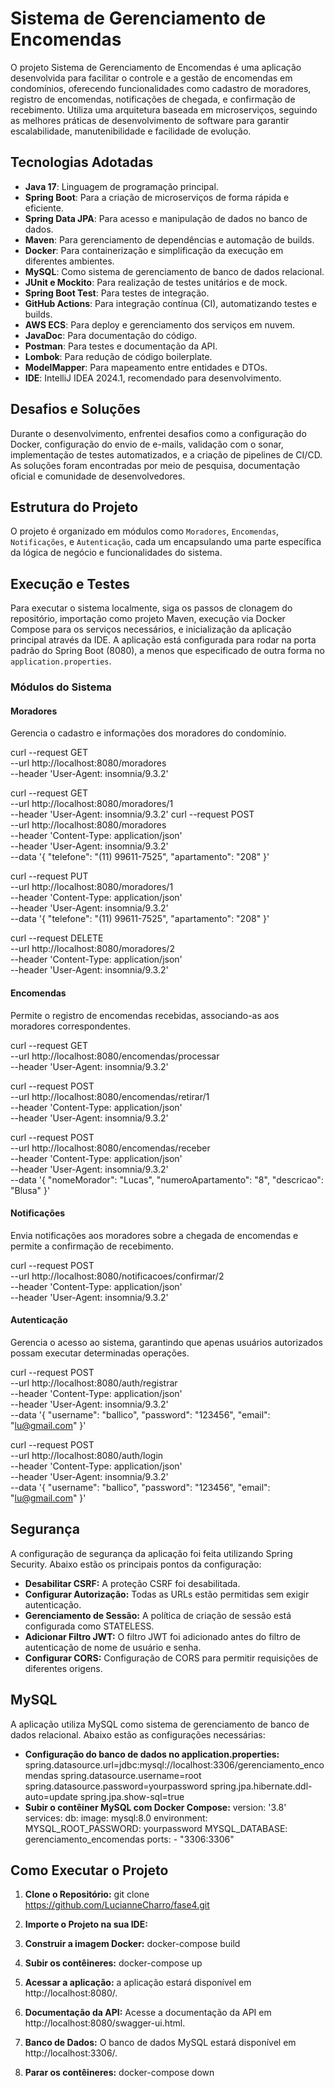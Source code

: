 # Sistema de Gerenciamento de Encomendas

O projeto Sistema de Gerenciamento de Encomendas é uma aplicação desenvolvida para facilitar o controle e a gestão de encomendas em condomínios, oferecendo funcionalidades como cadastro de moradores, registro de encomendas, notificações de chegada, e confirmação de recebimento. Utiliza uma arquitetura baseada em microserviços, seguindo as melhores práticas de desenvolvimento de software para garantir escalabilidade, manutenibilidade e facilidade de evolução.

## Tecnologias Adotadas

- **Java 17**: Linguagem de programação principal.
- **Spring Boot**: Para a criação de microserviços de forma rápida e eficiente.
- **Spring Data JPA**: Para acesso e manipulação de dados no banco de dados.
- **Maven**: Para gerenciamento de dependências e automação de builds.
- **Docker**: Para containerização e simplificação da execução em diferentes ambientes.
- **MySQL**: Como sistema de gerenciamento de banco de dados relacional.
- **JUnit e Mockito**: Para realização de testes unitários e de mock.
- **Spring Boot Test**: Para testes de integração.
- **GitHub Actions**: Para integração contínua (CI), automatizando testes e builds.
- **AWS ECS**: Para deploy e gerenciamento dos serviços em nuvem.
- **JavaDoc**: Para documentação do código.
- **Postman**: Para testes e documentação da API.
- **Lombok**: Para redução de código boilerplate.
- **ModelMapper**: Para mapeamento entre entidades e DTOs.
- **IDE**: IntelliJ IDEA 2024.1, recomendado para desenvolvimento.

## Desafios e Soluções
Durante o desenvolvimento, enfrentei desafios como a configuração do Docker,  configuração do envio de e-mails, validação com o sonar, implementação de testes automatizados, e a criação de pipelines de CI/CD. As soluções foram encontradas por meio de pesquisa, documentação oficial e comunidade de desenvolvedores.

## Estrutura do Projeto
O projeto é organizado em módulos como `Moradores`, `Encomendas`, `Notificações`, e `Autenticação`, cada um encapsulando uma parte específica da lógica de negócio e funcionalidades do sistema.

## Execução e Testes
Para executar o sistema localmente, siga os passos de clonagem do repositório, importação como projeto Maven, execução via Docker Compose para os serviços necessários, e inicialização da aplicação principal através da IDE. A aplicação está configurada para rodar na porta padrão do Spring Boot (8080), a menos que especificado de outra forma no `application.properties`.

### Módulos do Sistema

#### Moradores
Gerencia o cadastro e informações dos moradores do condomínio.

curl --request GET \
--url http://localhost:8080/moradores \
--header 'User-Agent: insomnia/9.3.2'

curl --request GET \
--url http://localhost:8080/moradores/1 \
--header 'User-Agent: insomnia/9.3.2'
curl --request POST \
--url http://localhost:8080/moradores \
--header 'Content-Type: application/json' \
--header 'User-Agent: insomnia/9.3.2' \
--data '{
"telefone": "(11) 99611-7525",
"apartamento": "208"
}'

curl --request PUT \
--url http://localhost:8080/moradores/1 \
--header 'Content-Type: application/json' \
--header 'User-Agent: insomnia/9.3.2' \
--data '{
"telefone": "(11) 99611-7525",
"apartamento": "208"
}'

curl --request DELETE \
--url http://localhost:8080/moradores/2 \
--header 'Content-Type: application/json' \
--header 'User-Agent: insomnia/9.3.2'

#### Encomendas
Permite o registro de encomendas recebidas, associando-as aos moradores correspondentes.

curl --request GET \
--url http://localhost:8080/encomendas/processar \
--header 'User-Agent: insomnia/9.3.2'

curl --request POST \
--url http://localhost:8080/encomendas/retirar/1 \
--header 'Content-Type: application/json' \
--header 'User-Agent: insomnia/9.3.2'

curl --request POST \
--url http://localhost:8080/encomendas/receber \
--header 'Content-Type: application/json' \
--header 'User-Agent: insomnia/9.3.2' \
--data '{
"nomeMorador": "Lucas",
"numeroApartamento": "8",
"descricao": "Blusa"
}'

#### Notificações
Envia notificações aos moradores sobre a chegada de encomendas e permite a confirmação de recebimento.

curl --request POST \
--url http://localhost:8080/notificacoes/confirmar/2 \
--header 'Content-Type: application/json' \
--header 'User-Agent: insomnia/9.3.2'

#### Autenticação
Gerencia o acesso ao sistema, garantindo que apenas usuários autorizados possam executar determinadas operações.

curl --request POST \
--url http://localhost:8080/auth/registrar \
--header 'Content-Type: application/json' \
--header 'User-Agent: insomnia/9.3.2' \
--data '{
"username": "ballico",
"password": "123456",
"email": "lu@gmail.com"
}'

curl --request POST \
--url http://localhost:8080/auth/login \
--header 'Content-Type: application/json' \
--header 'User-Agent: insomnia/9.3.2' \
--data '{
"username": "ballico",
"password": "123456",
"email": "lu@gmail.com"
}'

## Segurança

A configuração de segurança da aplicação foi feita utilizando Spring Security. Abaixo estão os principais pontos da configuração:  

- **Desabilitar CSRF:** A proteção CSRF foi desabilitada.
- **Configurar Autorização:** Todas as URLs estão permitidas sem exigir autenticação.
- **Gerenciamento de Sessão:** A política de criação de sessão está configurada como STATELESS.
- **Adicionar Filtro JWT:** O filtro JWT foi adicionado antes do filtro de autenticação de nome de usuário e senha.
- **Configurar CORS:** Configuração de CORS para permitir requisições de diferentes origens.

## MySQL

A aplicação utiliza MySQL como sistema de gerenciamento de banco de dados relacional. Abaixo estão as configurações necessárias:  
- **Configuração do banco de dados no application.properties:**  spring.datasource.url=jdbc:mysql://localhost:3306/gerenciamento_encomendas spring.datasource.username=root spring.datasource.password=yourpassword spring.jpa.hibernate.ddl-auto=update spring.jpa.show-sql=true
- **Subir o contêiner MySQL com Docker Compose:** version: '3.8' services: db: image: mysql:8.0 environment: MYSQL_ROOT_PASSWORD: yourpassword MYSQL_DATABASE: gerenciamento_encomendas ports: - "3306:3306"

## Como Executar o Projeto

1. **Clone o Repositório:**
   git clone https://github.com/LucianneCharro/fase4.git

2. **Importe o Projeto na sua IDE:**

3. **Construir a imagem  Docker:**
   docker-compose build

4. **Subir os contêineres:**
   docker-compose up

5. **Acessar a aplicação:**
   a aplicação estará disponível em http://localhost:8080/.

6. **Documentação da API:**
    Acesse a documentação da API em http://localhost:8080/swagger-ui.html.

7. **Banco de Dados:**
   O banco de dados MySQL estará disponível em http://localhost:3306/.

8. **Parar os contêineres:**
    docker-compose down

